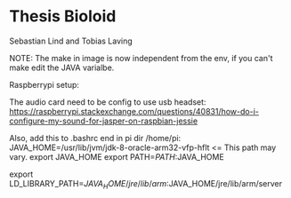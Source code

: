 # Thesis Bioloid
 Sebastian Lind and Tobias Laving

NOTE:
The make in image is now independent from the env, if you can't make edit the JAVA varialbe.


Raspberrypi setup:

The audio card need to be config to use usb headset:
https://raspberrypi.stackexchange.com/questions/40831/how-do-i-configure-my-sound-for-jasper-on-raspbian-jessie

Also, add this to .bashrc end in pi dir /home/pi: 
JAVA_HOME=/usr/lib/jvm/jdk-8-oracle-arm32-vfp-hflt <= This path may vary. 
export JAVA_HOME
export PATH=$PATH:$JAVA_HOME


export LD_LIBRARY_PATH=$JAVA_HOME/jre/lib/arm:$JAVA_HOME/jre/lib/arm/server

